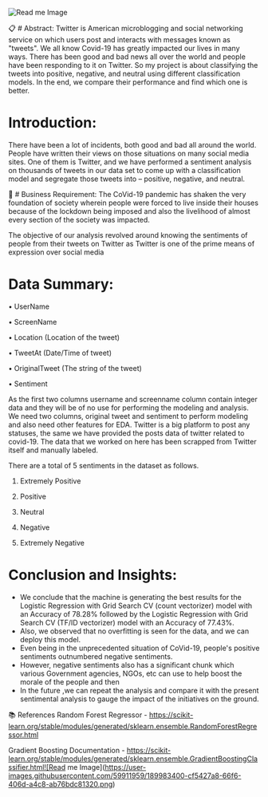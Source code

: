 ![Read me Image](https://user-images.githubusercontent.com/59911959/189983631-8b1a97c9-07e9-4a2f-8297-db2c5da3bd6c.png)


📋 # Abstract:
Twitter is American microblogging and social networking service on which users post and interacts with messages known as "tweets". We all know Covid-19 has greatly impacted our lives in many ways. There has been good and bad news all over the world and people have been responding to it on Twitter. So my project is about classifying the tweets into positive, negative, and neutral using different classification models. In the end, we compare their performance and find which one is better.

# Introduction:
There have been a lot of incidents, both good and bad all around the world. People have written their views on those situations on many social media sites. One of them is Twitter, and we have performed a sentiment analysis on thousands of tweets in our data set to come up with a classification model and segregate those tweets into – positive, negative, and neutral.

🎯 # Business Requirement:
The CoVid-19 pandemic has shaken the very foundation of society wherein people were forced to live inside their houses because of the lockdown being imposed and also the livelihood of almost every section of the society was impacted.

The objective of our analysis revolved around knowing the sentiments of people from their tweets on Twitter as Twitter is one of the prime means of expression over social media

# Data Summary:
• UserName
 
• ScreenName

• Location (Location of the tweet)

• TweetAt (Date/Time of tweet)

• OriginalTweet (The string of the tweet)
 
• Sentiment

As the first two columns username and screenname column contain integer data and they will be of no use for performing the modeling and analysis. We need two columns, original tweet and sentiment to perform modeling and also need other features for EDA.
Twitter is a big platform to post any statuses, the same we have provided the posts data of twitter related to covid-19.
The data that we worked on here has been scrapped from Twitter itself and manually labeled.

There are a total of 5 sentiments in the dataset as follows.

1.	Extremely Positive

2.	Positive

3.	Neutral

4.	Negative

5.	Extremely Negative


# Conclusion and Insights:
* We conclude that the machine is generating the best results for the Logistic Regression with Grid Search CV (count vectorizer) model with an Accuracy of 78.28% followed by the Logistic Regression with Grid Search CV (TF/ID vectorizer) model with an Accuracy of 77.43%.
* Also, we observed that no overfitting is seen for the data, and we can deploy this model.
* Even being in the unprecedented situation of CoVid-19, people's positive sentiments outnumbered negative sentiments.
* However, negative sentiments also has a significant chunk which various Government agencies, NGOs, etc can use to help boost the morale of the people and then
* In the future ,we can repeat the analysis and compare it with the present sentimental analysis to gauge the impact of the initiatives on the ground.

📚 References
Random Forest Regressor - https://scikit-learn.org/stable/modules/generated/sklearn.ensemble.RandomForestRegressor.html

Gradient Boosting Documentation - https://scikit-learn.org/stable/modules/generated/sklearn.ensemble.GradientBoostingClassifier.html![Read me Image](https://user-images.githubusercontent.com/59911959/189983400-cf5427a8-66f6-406d-a4c8-ab76bdc81320.png)
